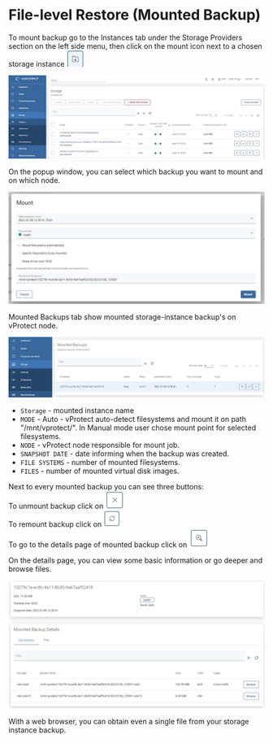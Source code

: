 # File-level Restore \(Mounted Backup\)

To mount backup go to the Instances tab under the Storage Providers section on the left side menu, then click on the mount icon next to a chosen storage instance ![](../../.gitbook/assets/icon-mount%20%281%29.jpg)

![](../../.gitbook/assets/storage-providers-instances%20%282%29%20%281%29.jpg)

On the popup window, you can select which backup you want to mount and on which node.

![](../../.gitbook/assets/storage-mount-backup.jpg)

Mounted Backups tab show mounted storage-instance backup's on vProtect node.

![](../../.gitbook/assets/storage-mount-backup-list.jpg)

* `Storage` - mounted instance name
* `MODE` - Auto - vProtect auto-detect filesystems and mount it on path "/mnt/vprotect/". In Manual mode user chose mount point for selected filesystems.
* `NODE` - vProtect node responsible for mount job.
* `SNAPSHOT DATE` - date informing when the backup was created.
* `FILE SYSTEMS` - number of mounted filesystems.
* `FILES` - number of mounted virtual disk images.

Next to every mounted backup you can see three buttons:  
To unmount backup click on ![](../../.gitbook/assets/icon-remove.jpg)  
To remount backup click on ![](../../.gitbook/assets/icon-remount.jpg)  
To go to the details page of mounted backup click on ![](../../.gitbook/assets/icon-details.jpg)

On the details page, you can view some basic information or go deeper and browse files.

![](../../.gitbook/assets/storage-mount-backup-browse.jpg)

With a web browser, you can obtain even a single file from your storage instance backup.

